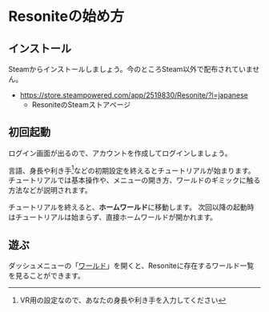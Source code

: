 # Resoniteの始め方
## インストール
Steamからインストールしましょう。今のところSteam以外で配布されていません。
- <https://store.steampowered.com/app/2519830/Resonite/?l=japanese>
  - ResoniteのSteamストアページ 

## 初回起動
ログイン画面が出るので、アカウントを作成してログインしましょう。

言語、身長や利き手[^VrSetting]などの初期設定を終えるとチュートリアルが始まります。 チュートリアルでは基本操作や、メニューの開き方、ワールドのギミックに触る方法などが説明されます。

チュートリアルを終えると、**ホームワールド**に移動します。
次回以降の起動時はチュートリアルは始まらず、直接ホームワールドが開かれます。


[^VrSetting]: VR用の設定なので、あなたの身長や利き手を入力してください

## 遊ぶ
ダッシュメニューの「[ワールド](../worlds/findWorld.md)」を開くと、Resoniteに存在するワールド一覧を見ることができます。